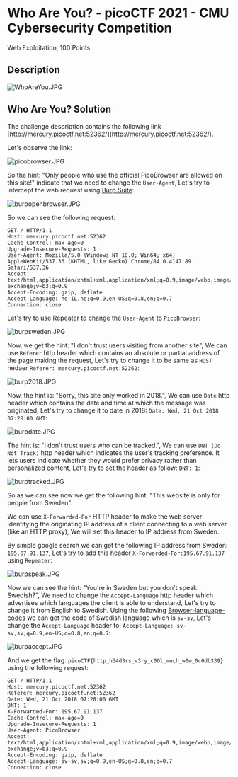 # Who Are You? - picoCTF 2021 - CMU Cybersecurity Competition
Web Exploitation, 100 Points

## Description


![‏‏WhoAreYou.JPG](images/‏‏WhoAreYou.JPG)


## Who Are You? Solution

The challenge description contains the following link [http://mercury.picoctf.net:52362/](http://mercury.picoctf.net:52362/).

Let's observe the link:

![picobrowser.JPG](images/picobrowser.JPG)

So the hint: "Only people who use the official PicoBrowser are allowed on this site!" indicate that we need to change the ```User-Agent```, Let's try to intercept the web request using [Burp Suite](https://portswigger.net/burp):

![burpopenbrowser.JPG](images/burpopenbrowser.JPG)

So we can see the following request:
```http
GET / HTTP/1.1
Host: mercury.picoctf.net:52362
Cache-Control: max-age=0
Upgrade-Insecure-Requests: 1
User-Agent: Mozilla/5.0 (Windows NT 10.0; Win64; x64) AppleWebKit/537.36 (KHTML, like Gecko) Chrome/84.0.4147.89 Safari/537.36
Accept: text/html,application/xhtml+xml,application/xml;q=0.9,image/webp,image/apng,*/*;q=0.8,application/signed-exchange;v=b3;q=0.9
Accept-Encoding: gzip, deflate
Accept-Language: he-IL,he;q=0.9,en-US;q=0.8,en;q=0.7
Connection: close

```

Let's try to use [Repeater](https://portswigger.net/burp/documentation/desktop/tools/repeater/using) to change the ```User-Agent``` to ```PicoBrowser```:

![burpsweden.JPG](images/burpsweden.JPG)

Now, we get the hint: "I don't trust users visiting from another site", We can use ```Referer``` http header which contains an absolute or partial address of the page making the request, Let's try to change it to be same as ```HOST``` hedaer ```Referer: mercury.picoctf.net:52362```: 

![burp2018.JPG](images/burp2018.JPG)

Now, the hint is: "Sorry, this site only worked in 2018.", We can use ```Date``` http header which contains the date and time at which the message was originated, Let's try to change it to date in 2018: ```Date: Wed, 21 Oct 2018 07:28:00 GMT```:

![burpdate.JPG](images/burpdate.JPG)
 
The hint is: "I don't trust users who can be tracked.", We can use ```DNT (Do Not Track)``` http header which indicates the user's tracking preference. It lets users indicate whether they would prefer privacy rather than personalized content, Let's try to set the header as follow: ```DNT: 1```:

![burptracked.JPG](images/burptracked.JPG)

So as we can see now we get the following hint: "This website is only for people from Sweden".

We can use ```X-Forwarded-For``` HTTP header to make the web server identifying the originating IP address of a client connecting to a web server (like an HTTP proxy), We will set this header to IP address from Sweden.

By simple google search we can get the following IP address from Sweden: ```195.67.91.137```, Let's try to add this header ```X-Forwarded-For:195.67.91.137``` using ```Repeater```:

![burpspeak.JPG](images/burpspeak.JPG)

Now we can see the hint: "You're in Sweden but you don't speak Swedish?", We need to change the ```Accept-Language``` http header which advertises which languages the client is able to understand, Let's try to change it from English to 
Swedish.
Using the following [Browser-language-codes](https://www.metamodpro.com/browser-language-codes) we can get the code of Swedish language which is ```sv-sv```, Let's change the ```Accept-Language``` header to: ```Accept-Language: sv-sv,sv;q=0.9,en-US;q=0.8,en;q=0.7```:

![burpaccept.JPG](images/burpaccept.JPG)

And we get the flag: ```picoCTF{http_h34d3rs_v3ry_c0Ol_much_w0w_0c0db339}``` using the following request:
```http
GET / HTTP/1.1
Host: mercury.picoctf.net:52362
Referer: mercury.picoctf.net:52362
Date: Wed, 21 Oct 2018 07:28:00 GMT
DNT: 1
X-Forwarded-For: 195.67.91.137
Cache-Control: max-age=0
Upgrade-Insecure-Requests: 1
User-Agent: PicoBrowser
Accept: text/html,application/xhtml+xml,application/xml;q=0.9,image/webp,image/apng,*/*;q=0.8,application/signed-exchange;v=b3;q=0.9
Accept-Encoding: gzip, deflate
Accept-Language: sv-sv,sv;q=0.9,en-US;q=0.8,en;q=0.7
Connection: close


```
